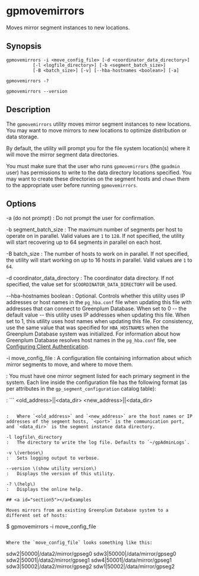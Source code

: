 # gpmovemirrors 

Moves mirror segment instances to new locations.

## <a id="section2"></a>Synopsis 

```
gpmovemirrors -i <move_config_file> [-d <coordinator_data_directory>] 
          [-l <logfile_directory>] [-b <segment_batch_size>]
          [-B <batch_size>] [-v] [--hba-hostnames <boolean>] [-a]

gpmovemirrors -? 

gpmovemirrors --version
```

## <a id="section3"></a>Description 

The `gpmovemirrors` utility moves mirror segment instances to new locations. You may want to move mirrors to new locations to optimize distribution or data storage.

By default, the utility will prompt you for the file system location\(s\) where it will move the mirror segment data directories.

You must make sure that the user who runs `gpmovemirrors` \(the `gpadmin` user\) has permissions to write to the data directory locations specified. You may want to create these directories on the segment hosts and `chown` them to the appropriate user before running `gpmovemirrors`.

## <a id="section4"></a>Options 

-a \(do not prompt\)
:   Do not prompt the user for confirmation.

-b segment\_batch\_size
:   The maximum number of segments per host to operate on in parallel. Valid values are `1` to `128`. If not specified, the utility will start recovering up to 64 segments in parallel on each host.

-B batch\_size
:   The number of hosts to work on in parallel. If not specified, the utility will start working on up to 16 hosts in parallel. Valid values are `1` to `64`.

-d coordinator\_data\_directory
:   The coordinator data directory. If not specified, the value set for `$COORDINATOR_DATA_DIRECTORY` will be used.

--hba-hostnames boolean
:   Optional. Controls whether this utility uses IP addresses or host names in the `pg_hba.conf` file when updating this file with addresses that can connect to Greenplum Database. When set to 0 -- the default value -- this utility uses IP addresses when updating this file. When set to 1, this utility uses host names when updating this file. For consistency, use the same value that was specified for `HBA_HOSTNAMES` when the Greenplum Database system was initialized. For information about how Greenplum Database resolves host names in the `pg_hba.conf` file, see [Configuring Client Authentication](../../admin_guide/client_auth.html).

-i move\_config\_file
:   A configuration file containing information about which mirror segments to move, and where to move them.

:   You must have one mirror segment listed for each primary segment in the system. Each line inside the configuration file has the following format \(as per attributes in the `gp_segment_configuration` catalog table\):

:   ```
<old_address>|<port>|<data_dir> <new_address>|<port>|<data_dir>
```

:   Where `<old_address>` and `<new_address>` are the host names or IP addresses of the segment hosts, `<port>` is the communication port, and `<data_dir>` is the segment instance data directory.

-l logfile\_directory
:   The directory to write the log file. Defaults to `~/gpAdminLogs`.

-v \(verbose\)
:   Sets logging output to verbose.

--version \(show utility version\)
:   Displays the version of this utility.

-? \(help\)
:   Displays the online help.

## <a id="section5"></a>Examples 

Moves mirrors from an existing Greenplum Database system to a different set of hosts:

```
$ gpmovemirrors -i move_config_file
```

Where the `move_config_file` looks something like this:

```
sdw2|50000|/data2/mirror/gpseg0 sdw3|50000|/data/mirror/gpseg0
sdw2|50001|/data2/mirror/gpseg1 sdw4|50001|/data/mirror/gpseg1
sdw3|50002|/data2/mirror/gpseg2 sdw1|50002|/data/mirror/gpseg2

```

